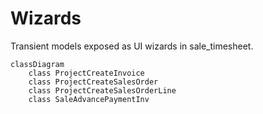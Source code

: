 # Wizards

Transient models exposed as UI wizards in sale_timesheet.

```mermaid
classDiagram
    class ProjectCreateInvoice
    class ProjectCreateSalesOrder
    class ProjectCreateSalesOrderLine
    class SaleAdvancePaymentInv
```
